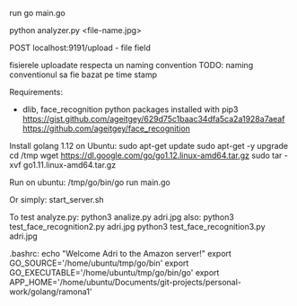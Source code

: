 run go main.go

python analyzer.py <file-name.jpg>

POST localhost:9191/upload - file field

fisierele uploadate respecta un naming convention
TODO: naming conventionul sa fie bazat pe time stamp

Requirements:
- dlib, face_recognition python packages installed with pip3
https://gist.github.com/ageitgey/629d75c1baac34dfa5ca2a1928a7aeaf
https://github.com/ageitgey/face_recognition

Install golang 1.12 on Ubuntu:
sudo apt-get update
sudo apt-get -y upgrade
cd /tmp
wget https://dl.google.com/go/go1.12.linux-amd64.tar.gz
sudo tar -xvf go1.11.linux-amd64.tar.gz

Run on ubuntu:
/tmp/go/bin/go run main.go

Or simply:
start_server.sh

To test analyze.py:
python3 analize.py adri.jpg
also:
python3 test_face_recognition2.py adri.jpg
python3 test_face_recognition3.py adri.jpg

.bashrc:
echo "Welcome Adri to the Amazon server!"
export GO_SOURCE='/home/ubuntu/tmp/go/bin'
export GO_EXECUTABLE='/home/ubuntu/tmp/go/bin/go'
export APP_HOME='/home/ubuntu/Documents/git-projects/personal-work/golang/ramona1'
